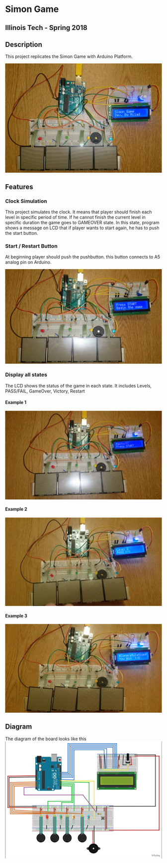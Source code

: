 # Simon Game
## Illinois Tech - Spring 2018

## Description
This project replicates the Simon Game with Arduino Platform.

![First](images/1.jpg "Simon Game")
## Features

### Clock Simulation
This project simulates the clock. It means that player should finish each level in specific period of time. If he cannot finish the current level in specific duration the game goes to GAMEOVER state. In this state, program shows a message on LCD that if player wants to start again, he has to push the start button.

### Start / Restart Button
At beginning player should push the pushbutton. this button connects to A5 analog pin on Arduino.

![START](images/2.JPG "Push Button")

### Display all states
The LCD shows the status of the game in each state. It includes Levels, PASS/FAIL, GameOver, Victory, Restart

#### Example 1
![LEVEL](images/3.JPG "PASS")

#### Example 2
![RESTART](images/4.JPG "RESTART")

#### Example 3
![Victory](images/5.JPG "Victory")

## Diagram
The diagram of the board looks like this
![Diagram](images/Diagram.png "Diagram")
